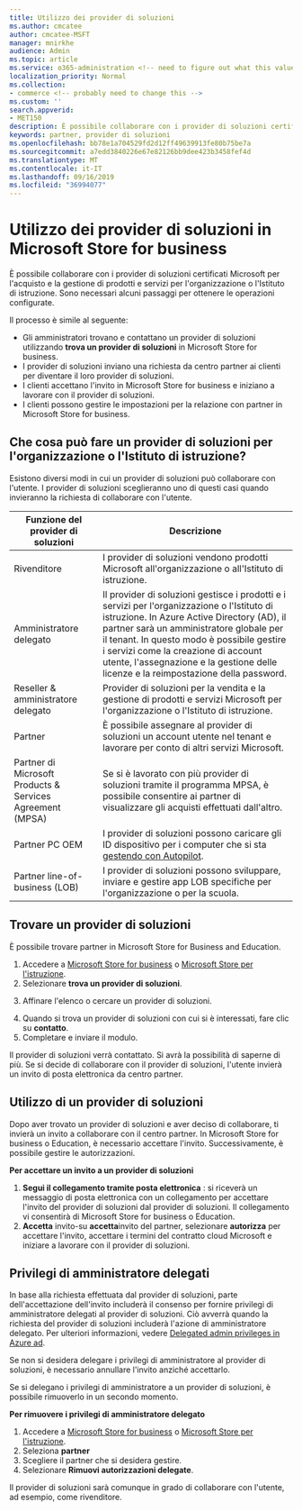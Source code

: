 ```yaml
---
title: Utilizzo dei provider di soluzioni
ms.author: cmcatee
author: cmcatee-MSFT
manager: mnirkhe
audience: Admin
ms.topic: article
ms.service: o365-administration <!-- need to figure out what this value should be -->
localization_priority: Normal
ms.collection:
- commerce <!-- probably need to change this -->
ms.custom: ''
search.appverid:
- MET150
description: È possibile collaborare con i provider di soluzioni certificati Microsoft per l'acquisto e la gestione di prodotti e servizi per l'organizzazione o l'Istituto di istruzione.
keywords: partner, provider di soluzioni
ms.openlocfilehash: bb78e1a704529fd2d12ff49639913fe80b75be7a
ms.sourcegitcommit: a7edd3840226e67e82126bb9dee423b3458fef4d
ms.translationtype: MT
ms.contentlocale: it-IT
ms.lasthandoff: 09/16/2019
ms.locfileid: "36994077"
---
```

# <a name="working-with-solution-providers-in-microsoft-store-for-business"></a>Utilizzo dei provider di soluzioni in Microsoft Store for business

È possibile collaborare con i provider di soluzioni certificati Microsoft per l'acquisto e la gestione di prodotti e servizi per l'organizzazione o l'Istituto di istruzione. Sono necessari alcuni passaggi per ottenere le operazioni configurate. 

Il processo è simile al seguente:
- Gli amministratori trovano e contattano un provider di soluzioni utilizzando **trova un provider di soluzioni** in Microsoft Store for business. 
- I provider di soluzioni inviano una richiesta da centro partner ai clienti per diventare il loro provider di soluzioni.
- I clienti accettano l'invito in Microsoft Store for business e iniziano a lavorare con il provider di soluzioni.
- I clienti possono gestire le impostazioni per la relazione con partner in Microsoft Store for business. 

## <a name="what-can-a-solution-provider-do-for-my-organization-or-school"></a>Che cosa può fare un provider di soluzioni per l'organizzazione o l'Istituto di istruzione?

Esistono diversi modi in cui un provider di soluzioni può collaborare con l'utente. I provider di soluzioni sceglieranno uno di questi casi quando invieranno la richiesta di collaborare con l'utente.

| Funzione del provider di soluzioni | Descrizione | 
| ------ | ------------------- | 
| Rivenditore | I provider di soluzioni vendono prodotti Microsoft all'organizzazione o all'Istituto di istruzione. |
| Amministratore delegato | Il provider di soluzioni gestisce i prodotti e i servizi per l'organizzazione o l'Istituto di istruzione. In Azure Active Directory (AD), il partner sarà un amministratore globale per il tenant. In questo modo è possibile gestire i servizi come la creazione di account utente, l'assegnazione e la gestione delle licenze e la reimpostazione della password. |
| Reseller & amministratore delegato | Provider di soluzioni per la vendita e la gestione di prodotti e servizi Microsoft per l'organizzazione o l'Istituto di istruzione. |
| Partner | È possibile assegnare al provider di soluzioni un account utente nel tenant e lavorare per conto di altri servizi Microsoft. |
| Partner di Microsoft Products & Services Agreement (MPSA) | Se si è lavorato con più provider di soluzioni tramite il programma MPSA, è possibile consentire ai partner di visualizzare gli acquisti effettuati dall'altro. |
| Partner PC OEM | I provider di soluzioni possono caricare gli ID dispositivo per i computer che si sta [gestendo con Autopilot](https://docs.microsoft.com/microsoft-store/add-profile-to-devices).   |
| Partner line-of-business (LOB) | I provider di soluzioni possono sviluppare, inviare e gestire app LOB specifiche per l'organizzazione o per la scuola. |

## <a name="find-a-solution-provider"></a>Trovare un provider di soluzioni

È possibile trovare partner in Microsoft Store for Business and Education. 

1. Accedere a [Microsoft Store for business](https://businessstore.microsoft.com/) o [Microsoft Store per l'istruzione](https://educationstore.microsoft.com/).
2. Selezionare **trova un provider di soluzioni**.
<!---
    ![Image shows Find a solution provider option in Microsoft Store for Business.](images/msfb-find-partner.png)
-->
3. Affinare l'elenco o cercare un provider di soluzioni. 
<!---
    ![Image shows Find a solution provider option in Microsoft Store for Business.](images/msfb-provider-list.png)
-->
4. Quando si trova un provider di soluzioni con cui si è interessati, fare clic su **contatto**.
5. Completare e inviare il modulo.

Il provider di soluzioni verrà contattato. Si avrà la possibilità di saperne di più. Se si decide di collaborare con il provider di soluzioni, l'utente invierà un invito di posta elettronica da centro partner. 

## <a name="work-with-a-solution-provider"></a>Utilizzo di un provider di soluzioni

Dopo aver trovato un provider di soluzioni e aver deciso di collaborare, ti invierà un invito a collaborare con il centro partner. In Microsoft Store for business o Education, è necessario accettare l'invito. Successivamente, è possibile gestire le autorizzazioni.

**Per accettare un invito a un provider di soluzioni**
1. **Segui il collegamento tramite posta elettronica** : si riceverà un messaggio di posta elettronica con un collegamento per accettare l'invito del provider di soluzioni dal provider di soluzioni. Il collegamento vi consentirà di Microsoft Store for business o Education.
2. **Accetta** invito-su **accetta**invito del partner, selezionare **autorizza** per accettare l'invito, accettare i termini del contratto cloud Microsoft e iniziare a lavorare con il provider di soluzioni. 
<!---
![Image shows accepting an invitation from a solution provider in Microsoft Store for Business.](images/msft-accept-partner.png)
--> 
## <a name="delegate-admin-privileges"></a>Privilegi di amministratore delegati

In base alla richiesta effettuata dal provider di soluzioni, parte dell'accettazione dell'invito includerà il consenso per fornire privilegi di amministratore delegati al provider di soluzioni. Ciò avverrà quando la richiesta del provider di soluzioni includerà l'azione di amministratore delegato. Per ulteriori informazioni, vedere [Delegated admin privileges in Azure ad](https://docs.microsoft.com/partner-center/customers_revoke_admin_privileges#delegated-admin-privileges-in-azure-ad). 

Se non si desidera delegare i privilegi di amministratore al provider di soluzioni, è necessario annullare l'invito anziché accettarlo. 

Se si delegano i privilegi di amministratore a un provider di soluzioni, è possibile rimuoverlo in un secondo momento. 

**Per rimuovere i privilegi di amministratore delegato**
1. Accedere a [Microsoft Store for business](https://businessstore.microsoft.com/) o [Microsoft Store per l'istruzione](https://educationstore.microsoft.com/).
2. Seleziona **partner**
3. Scegliere il partner che si desidera gestire.
4. Selezionare **Rimuovi autorizzazioni delegate**. 

Il provider di soluzioni sarà comunque in grado di collaborare con l'utente, ad esempio, come rivenditore. 
